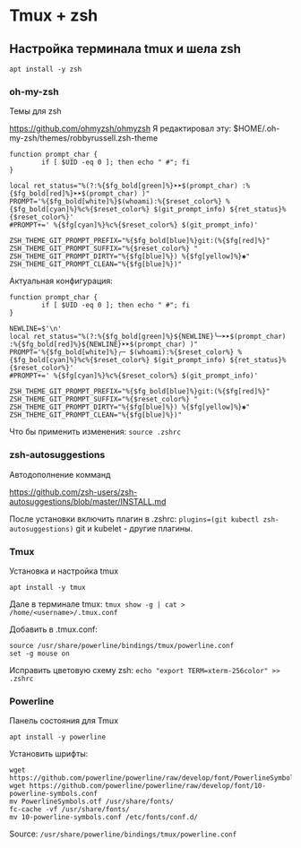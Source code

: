 
# Tmux + zsh
## Настройка терминала tmux и шела zsh

```apt install -y zsh```

### oh-my-zsh
Темы для zsh

https://github.com/ohmyzsh/ohmyzsh
Я редактировал эту:
$HOME/.oh-my-zsh/themes/robbyrussell.zsh-theme

```
function prompt_char {
        if [ $UID -eq 0 ]; then echo " #"; fi
}

local ret_status="%(?:%{$fg_bold[green]%}➤➤$(prompt_char) :%{$fg_bold[red]%}➤➤$(prompt_char) )"
PROMPT='%{$fg_bold[white]%}$(whoami):%{$reset_color%} %{$fg_bold[cyan]%}%c%{$reset_color%} $(git_prompt_info) ${ret_status}%{$reset_color%}'
#PROMPT+=' %{$fg[cyan]%}%c%{$reset_color%} $(git_prompt_info)'

ZSH_THEME_GIT_PROMPT_PREFIX="%{$fg_bold[blue]%}git:(%{$fg[red]%}"
ZSH_THEME_GIT_PROMPT_SUFFIX="%{$reset_color%} "
ZSH_THEME_GIT_PROMPT_DIRTY="%{$fg[blue]%}) %{$fg[yellow]%}✱"
ZSH_THEME_GIT_PROMPT_CLEAN="%{$fg[blue]%})"
```
Актуальная конфигурация:
```
function prompt_char {
        if [ $UID -eq 0 ]; then echo " #"; fi
}

NEWLINE=$'\n'
local ret_status="%(?:%{$fg_bold[green]%}${NEWLINE}╰─➤➤$(prompt_char) :%{$fg_bold[red]%}${NEWLINE}➤➤$(prompt_char) )"
PROMPT='%{$fg_bold[white]%}╭─ $(whoami):%{$reset_color%} %{$fg_bold[cyan]%}%c%{$reset_color%} $(git_prompt_info) ${ret_status}%{$reset_color%}'
#PROMPT+=' %{$fg[cyan]%}%c%{$reset_color%} $(git_prompt_info)'

ZSH_THEME_GIT_PROMPT_PREFIX="%{$fg_bold[blue]%}git:(%{$fg[red]%}"
ZSH_THEME_GIT_PROMPT_SUFFIX="%{$reset_color%} "
ZSH_THEME_GIT_PROMPT_DIRTY="%{$fg[blue]%}) %{$fg[yellow]%}✱"
ZSH_THEME_GIT_PROMPT_CLEAN="%{$fg[blue]%})"
```

Что бы применить изменения:
```source .zshrc```

### zsh-autosuggestions
Автодополнение комманд

https://github.com/zsh-users/zsh-autosuggestions/blob/master/INSTALL.md

После установки включить плагин в .zshrc:
```plugins=(git kubectl zsh-autosuggestions)```
git и kubelet - другие плагины.

### Tmux
Установка и настройка tmux

```apt install -y tmux```

Дале в терминале tmux:
```tmux show -g | cat > /home/<username>/.tmux.conf```

Добавить в .tmux.conf:
```
source /usr/share/powerline/bindings/tmux/powerline.conf
set -g mouse on
```
Исправить цветовую схему zsh:
```echo "export TERM=xterm-256color" >> .zshrc```

### Powerline
Панель состояния для Tmux

```apt install -y powerline```

Установить шрифты:
```
wget https://github.com/powerline/powerline/raw/develop/font/PowerlineSymbols.otf
wget https://github.com/powerline/powerline/raw/develop/font/10-powerline-symbols.conf
mv PowerlineSymbols.otf /usr/share/fonts/
fc-cache -vf /usr/share/fonts/
mv 10-powerline-symbols.conf /etc/fonts/conf.d/
```

Source: 
```/usr/share/powerline/bindings/tmux/powerline.conf```
